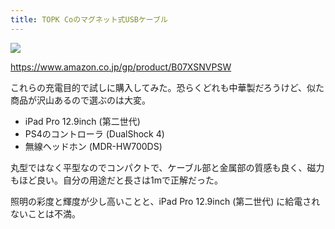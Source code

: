 ```yaml
---
title: TOPK Coのマグネット式USBケーブル
---
```


![](/images/2019-12-02-magnet-usb.jpg)

https://www.amazon.co.jp/gp/product/B07XSNVPSW

これらの充電目的で試しに購入してみた。恐らくどれも中華製だろうけど、似た商品が沢山あるので選ぶのは大変。

- iPad Pro 12.9inch (第二世代)
- PS4のコントローラ (DualShock 4)
- 無線ヘッドホン (MDR-HW700DS)

丸型ではなく平型なのでコンパクトで、ケーブル部と金属部の質感も良く、磁力もほど良い。自分の用途だと長さは1mで正解だった。

照明の彩度と輝度が少し高いことと、iPad Pro 12.9inch (第二世代) に給電されないことは不満。
